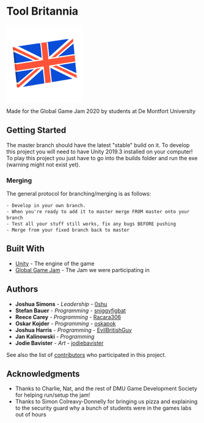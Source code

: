 # Tool Britannia

<img src = "/Assets/Art/HiResFlag.png" width="200">

Made for the Global Game Jam 2020 by students at De Montfort University

## Getting Started

The master branch should have the latest "stable" build on it.
To develop this project you will need to have Unity 2019.3 installed on your computer!
To play this project you just have to go into the builds folder and run the exe (warning might not exist yet).

### Merging

The general protocol for branching/merging is as follows:
```
- Develop in your own branch.
- When you're ready to add it to master merge FROM master onto your branch
- Test all your stuff still works, fix any bugs BEFORE pushing
- Merge from your fixed branch back to master
```

## Built With

* [Unity](https://unity.com/) - The engine of the game
* [Global Game Jam](https://globalgamejam.org/) - The Jam we were participating in

## Authors

* **Joshua Simons** - *Leadership* - [0shu](https://github.com/0shu)
* **Stefan Bauer** - *Programming* - [sniggyfigbat](https://github.com/sniggyfigbat)
* **Reece Carey** - *Programming* - [Racara306](https://github.com/Racara306)
* **Oskar Kojder** - *Programming* - [oskapok](https://github.com/oskapok)
* **Joshua Harris** - *Programming* - [EvilBritishGuy](https://github.com/EvilBritishGuy)
* **Jan Kalinowski** - *Programming*
* **Jodie Bavister** - *Art* - [jodiebavister](https://github.com/jodiebavister)

See also the list of [contributors](https://github.com/0shu/GGJ2020/contributors) who participated in this project.

## Acknowledgments

* Thanks to Charlie, Nat, and the rest of DMU Game Development Society for helping run/setup the jam!
* Thanks to Simon Colreavy-Donnelly for bringing us pizza and explaining to the security guard why a bunch of students were in the games labs out of hours
